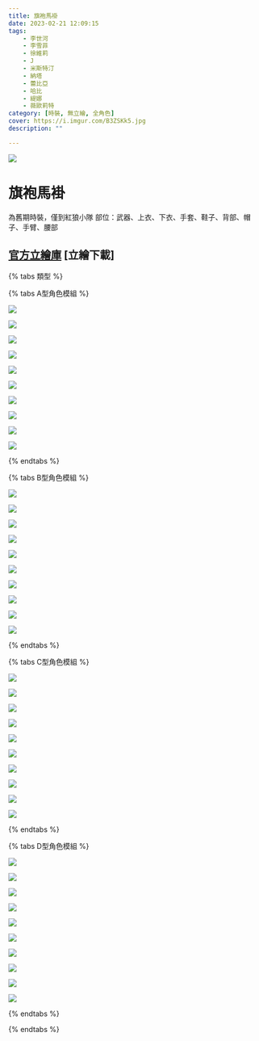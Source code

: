 ```yaml
---
title: 旗袍馬褂
date: 2023-02-21 12:09:15
tags:
    - 李世河
    - 李雪菲
    - 徐維莉
    - J
    - 米斯特汀
    - 納塔
    - 蕾比亞
    - 哈比
    - 緹娜
    - 薇歐莉特
category: [時裝, 無立繪, 全角色]
cover: https://i.imgur.com/B3ZSKk5.jpg
description: ""

---
```

![](https://i.imgur.com/B3ZSKk5l.jpg)
# 旗袍馬褂

為舊期時裝，僅到紅狼小隊
部位：武器、上衣、下衣、手套、鞋子、背部、帽子、手臂、腰部



[官方立繪庫](https://closers.nexon.com/Pds/FanSiteKit)
[立繪下載]
---
{% tabs 類型 %}
<!-- tab 模組A型-->
{% tabs A型角色模組 %}
<!-- tab 李世河(Seha)-->
[![](https://i.imgur.com/5AW2bno.png)](https://i.imgur.com/5AW2bno.png)
<!-- endtab -->
<!-- tab 李雪菲(Seulbi)-->
[![](https://i.imgur.com/kqySqB6.png)](https://i.imgur.com/kqySqB6.png)
<!-- endtab -->
<!-- tab 徐維莉(Yuri)-->
[![](https://i.imgur.com/aIK4fZb.png)](https://i.imgur.com/aIK4fZb.png)
<!-- endtab -->
<!-- tab J-->
[![](https://i.imgur.com/YFREruJ.png)](https://i.imgur.com/YFREruJ.png)
<!-- endtab -->
<!-- tab 米斯特汀(Tein)-->
[![](https://i.imgur.com/9GZWWY1.png)](https://i.imgur.com/9GZWWY1.png)
<!-- endtab -->
<!-- tab 納塔(Nata)-->
[![](https://i.imgur.com/bvSL3pl.png)](https://i.imgur.com/bvSL3pl.png)
<!-- endtab -->
<!-- tab 蕾比雅(Levia)-->
[![](https://i.imgur.com/OotnMsi.png)](https://i.imgur.com/OotnMsi.png)
<!-- endtab -->
<!-- tab 哈比(Harpy)-->
[![](https://i.imgur.com/UrTtLTh.png)](https://i.imgur.com/UrTtLTh.png)
<!-- endtab -->
<!-- tab 緹娜(Tina)-->
[![](https://i.imgur.com/kFRRnzm.png)](https://i.imgur.com/kFRRnzm.png)
<!-- endtab -->
<!-- tab 薇歐莉特(Violet)-->
[![](https://i.imgur.com/6ePwXlX.png)](https://i.imgur.com/6ePwXlX.png)
<!-- endtab -->
{% endtabs %}
<!-- endtab -->

<!-- tab 模組B型-->
{% tabs B型角色模組 %}
<!-- tab 李世河(Seha)-->
[![](https://i.imgur.com/sGoXRl0.png)](https://i.imgur.com/sGoXRl0.png)
<!-- endtab -->
<!-- tab 李雪菲(Seulbi)-->
[![](https://i.imgur.com/6DZdXWS.png)](https://i.imgur.com/6DZdXWS.png)
<!-- endtab -->
<!-- tab 徐維莉(Yuri)-->
[![](https://i.imgur.com/teAetS1.png)](https://i.imgur.com/teAetS1.png)
<!-- endtab -->
<!-- tab J-->
[![](https://i.imgur.com/VoXcQZw.png)](https://i.imgur.com/VoXcQZw.png)
<!-- endtab -->
<!-- tab 米斯特汀(Tein)-->
[![](https://i.imgur.com/3sW684L.png)](https://i.imgur.com/3sW684L.png)
<!-- endtab -->
<!-- tab 納塔(Nata)-->
[![](https://i.imgur.com/itp26z6.png)](https://i.imgur.com/itp26z6.png)
<!-- endtab -->
<!-- tab 蕾比雅(Levia)-->
[![](https://i.imgur.com/he8htVO.png)](https://i.imgur.com/he8htVO.png)
<!-- endtab -->
<!-- tab 哈比(Harpy)-->
[![](https://i.imgur.com/ZqlPvjU.png)](https://i.imgur.com/ZqlPvjU.png)
<!-- endtab -->
<!-- tab 緹娜(Tina)-->
[![](https://i.imgur.com/VxClFGl.png)](https://i.imgur.com/VxClFGl.png)
<!-- endtab -->
<!-- tab 薇歐莉特(Violet)-->
[![](https://i.imgur.com/4hze5Oz.png)](https://i.imgur.com/4hze5Oz.png)
<!-- endtab -->
{% endtabs %}
<!-- endtab -->

<!-- tab 模組C型-->
{% tabs C型角色模組 %}
<!-- tab 李世河(Seha)-->
[![](https://i.imgur.com/b0QAz5d.png)](https://i.imgur.com/b0QAz5d.png)
<!-- endtab -->
<!-- tab 李雪菲(Seulbi)-->
[![](https://i.imgur.com/a2AeiSW.png)](https://i.imgur.com/a2AeiSW.png)
<!-- endtab -->
<!-- tab 徐維莉(Yuri)-->
[![](https://i.imgur.com/8EASO28.png)](https://i.imgur.com/8EASO28.png)
<!-- endtab -->
<!-- tab J-->
[![](https://i.imgur.com/gbTvSDp.png)](https://i.imgur.com/gbTvSDp.png)
<!-- endtab -->
<!-- tab 米斯特汀(Tein)-->
[![](https://i.imgur.com/1FZPWnX.png)](https://i.imgur.com/1FZPWnX.png)
<!-- endtab -->
<!-- tab 納塔(Nata)-->
[![](https://i.imgur.com/E0bBbbu.png)](https://i.imgur.com/E0bBbbu.png)
<!-- endtab -->
<!-- tab 蕾比雅(Levia)-->
[![](https://i.imgur.com/YiExJAH.png)](https://i.imgur.com/YiExJAH.png)
<!-- endtab -->
<!-- tab 哈比(Harpy)-->
[![](https://i.imgur.com/vYE4oaj.png)](https://i.imgur.com/vYE4oaj.png)
<!-- endtab -->
<!-- tab 緹娜(Tina)-->
[![](https://i.imgur.com/h5GG25k.png)](https://i.imgur.com/h5GG25k.png)
<!-- endtab -->
<!-- tab 薇歐莉特(Violet)-->
[![](https://i.imgur.com/MlUppps.png)](https://i.imgur.com/MlUppps.png)
<!-- endtab -->
{% endtabs %}
<!-- endtab -->

<!-- tab 模組D型-->
{% tabs D型角色模組 %}
<!-- tab 李世河(Seha)-->
[![](https://i.imgur.com/hZQAeeg.png)](https://i.imgur.com/hZQAeeg.png)
<!-- endtab -->
<!-- tab 李雪菲(Seulbi)-->
[![](https://i.imgur.com/NSkW0Cl.png)](https://i.imgur.com/NSkW0Cl.png)
<!-- endtab -->
<!-- tab 徐維莉(Yuri)-->
[![](https://i.imgur.com/WRuOgxg.png)](https://i.imgur.com/WRuOgxg.png)
<!-- endtab -->
<!-- tab J-->
[![](https://i.imgur.com/hRwO95B.png)](https://i.imgur.com/hRwO95B.png)
<!-- endtab -->
<!-- tab 米斯特汀(Tein)-->
[![](https://i.imgur.com/myFQEhM.png)](https://i.imgur.com/myFQEhM.png)
<!-- endtab -->
<!-- tab 納塔(Nata)-->
[![](https://i.imgur.com/JPcr9lq.png)](https://i.imgur.com/JPcr9lq.png)
<!-- endtab -->
<!-- tab 蕾比雅(Levia)-->
[![](https://i.imgur.com/Untn787.png)](https://i.imgur.com/Untn787.png)
<!-- endtab -->
<!-- tab 哈比(Harpy)-->
[![](https://i.imgur.com/poGOp5Y.png)](https://i.imgur.com/poGOp5Y.png)
<!-- endtab -->
<!-- tab 緹娜(Tina)-->
[![](https://i.imgur.com/GkMmzX2.png)](https://i.imgur.com/GkMmzX2.png)
<!-- endtab -->
<!-- tab 薇歐莉特(Violet)-->
[![](https://i.imgur.com/yuAdJku.png)](https://i.imgur.com/yuAdJku.png)
<!-- endtab -->
{% endtabs %}
<!-- endtab -->

{% endtabs %}